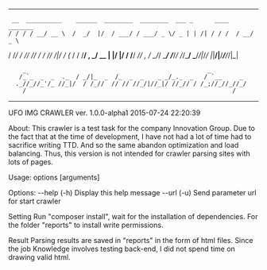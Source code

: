 


*********************************************************************************
     __  __________    ______  ________  ________  ___ _      ____   _______
    / / / / __/ __ \  /  _/  |/  / ___/ / ___/ _ \/ _ | | /| / / /  / __/ _ \
   / /_/ / _// /_/ / _/ // /|_/ / (_ / / /__/ , _/ __ | |/ |/ / /__/ _// , _/
   \____/_/  \____/ /___/_/  /_/\___/  \___/_/|_/_/ |_|__/|__/____/___/_/|_|

        _                                                   _
       /_`_  _  _  ._  / _/|_  _  /_  _  _    _ _/_._  _   / `__     _
      ._//_//_'/_ //_|/  / /_//  // // //_/|//_|/ //_// / /_;//_//_//_/
        /                                                          /

*********************************************************************************
UFO IMG CRAWLER ver. 1.0.0-alpha1                             2015-07-24 22:20:39

About:
 This crawler is a test task for the company Innovation Group.
 Due to the fact that at the time of development, I have not had a lot of time had
 to sacrifice writing TTD.
 And so the same abandon optimization and load balancing.
 Thus, this version is not intended for crawler parsing sites with lots of pages.

Usage:
 options [arguments]

Options:
 --help (-h)    Display this help message
 --url  (-u)    Send parameter url for start crawler

Setting
 Run "composer install", wait for the installation of dependencies.
 For the folder "reports" to install write permissions.

Result
 Parsing results are saved in "reports" in the form of html files. Since the job
 Knowledge involves testing back-end, I did not spend time on drawing valid html.